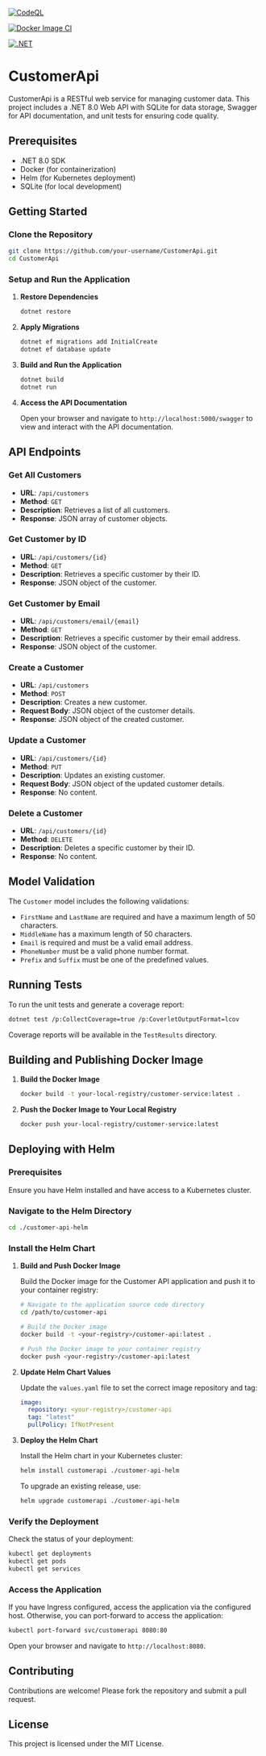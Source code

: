 [![CodeQL](https://github.com/nambatipudi/CustomerApi/actions/workflows/codeql.yml/badge.svg)](https://github.com/nambatipudi/CustomerApi/actions/workflows/codeql.yml)

[![Docker Image CI](https://github.com/nambatipudi/CustomerApi/actions/workflows/docker-image.yml/badge.svg)](https://github.com/nambatipudi/CustomerApi/actions/workflows/docker-image.yml)

[![.NET](https://github.com/nambatipudi/CustomerApi/actions/workflows/dotnet.yml/badge.svg)](https://github.com/nambatipudi/CustomerApi/actions/workflows/dotnet.yml)

# CustomerApi

CustomerApi is a RESTful web service for managing customer data. This project includes a .NET 8.0 Web API with SQLite for data storage, Swagger for API documentation, and unit tests for ensuring code quality.

## Prerequisites

- .NET 8.0 SDK
- Docker (for containerization)
- Helm (for Kubernetes deployment)
- SQLite (for local development)

## Getting Started

### Clone the Repository

```bash
git clone https://github.com/your-username/CustomerApi.git
cd CustomerApi
```

### Setup and Run the Application

1. **Restore Dependencies**

   ```bash
   dotnet restore
   ```

2. **Apply Migrations**

   ```bash
   dotnet ef migrations add InitialCreate
   dotnet ef database update
   ```

3. **Build and Run the Application**

   ```bash
   dotnet build
   dotnet run
   ```

4. **Access the API Documentation**

   Open your browser and navigate to `http://localhost:5000/swagger` to view and interact with the API documentation.

## API Endpoints

### Get All Customers

- **URL**: `/api/customers`
- **Method**: `GET`
- **Description**: Retrieves a list of all customers.
- **Response**: JSON array of customer objects.

### Get Customer by ID

- **URL**: `/api/customers/{id}`
- **Method**: `GET`
- **Description**: Retrieves a specific customer by their ID.
- **Response**: JSON object of the customer.

### Get Customer by Email

- **URL**: `/api/customers/email/{email}`
- **Method**: `GET`
- **Description**: Retrieves a specific customer by their email address.
- **Response**: JSON object of the customer.

### Create a Customer

- **URL**: `/api/customers`
- **Method**: `POST`
- **Description**: Creates a new customer.
- **Request Body**: JSON object of the customer details.
- **Response**: JSON object of the created customer.

### Update a Customer

- **URL**: `/api/customers/{id}`
- **Method**: `PUT`
- **Description**: Updates an existing customer.
- **Request Body**: JSON object of the updated customer details.
- **Response**: No content.

### Delete a Customer

- **URL**: `/api/customers/{id}`
- **Method**: `DELETE`
- **Description**: Deletes a specific customer by their ID.
- **Response**: No content.

## Model Validation

The `Customer` model includes the following validations:

- `FirstName` and `LastName` are required and have a maximum length of 50 characters.
- `MiddleName` has a maximum length of 50 characters.
- `Email` is required and must be a valid email address.
- `PhoneNumber` must be a valid phone number format.
- `Prefix` and `Suffix` must be one of the predefined values.

## Running Tests

To run the unit tests and generate a coverage report:

```bash
dotnet test /p:CollectCoverage=true /p:CoverletOutputFormat=lcov
```

Coverage reports will be available in the `TestResults` directory.

## Building and Publishing Docker Image

1. **Build the Docker Image**

   ```bash
   docker build -t your-local-registry/customer-service:latest .
   ```

2. **Push the Docker Image to Your Local Registry**

   ```bash
   docker push your-local-registry/customer-service:latest
   ```

## Deploying with Helm

### Prerequisites

Ensure you have Helm installed and have access to a Kubernetes cluster.

### Navigate to the Helm Directory

```bash
cd ./customer-api-helm
```

### Install the Helm Chart

1. **Build and Push Docker Image**

   Build the Docker image for the Customer API application and push it to your container registry:

   ```bash
   # Navigate to the application source code directory
   cd /path/to/customer-api

   # Build the Docker image
   docker build -t <your-registry>/customer-api:latest .

   # Push the Docker image to your container registry
   docker push <your-registry>/customer-api:latest
   ```

2. **Update Helm Chart Values**

   Update the `values.yaml` file to set the correct image repository and tag:

   ```yaml
   image:
     repository: <your-registry>/customer-api
     tag: "latest"
     pullPolicy: IfNotPresent
   ```

3. **Deploy the Helm Chart**

   Install the Helm chart in your Kubernetes cluster:

   ```bash
   helm install customerapi ./customer-api-helm
   ```

   To upgrade an existing release, use:

   ```bash
   helm upgrade customerapi ./customer-api-helm
   ```

### Verify the Deployment

Check the status of your deployment:

```bash
kubectl get deployments
kubectl get pods
kubectl get services
```

### Access the Application

If you have Ingress configured, access the application via the configured host. Otherwise, you can port-forward to access the application:

```bash
kubectl port-forward svc/customerapi 8080:80
```

Open your browser and navigate to `http://localhost:8080`.

## Contributing

Contributions are welcome! Please fork the repository and submit a pull request.

## License

This project is licensed under the MIT License.


